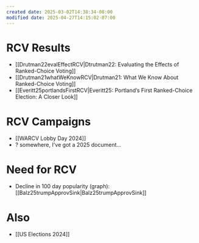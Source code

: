 ```yaml
---
created date: 2025-03-02T14:38:34-08:00
modified date: 2025-04-27T14:15:02-07:00
---
```

# RCV Results
- [[Drutman22evalEffectRCV|Dtrutman22: Evaluating the Effects of Ranked-Choice Voting]] 
- [[Drutman21whatWeKnowRCV|Drutman21: What We Know About Ranked-Choice Voting]] 
- [[Everitt25portlandsFirstRCV|Everitt25: Portland’s First Ranked-Choice Election: A Closer Look]] 
# RCV Campaigns
- [[WARCV Lobby Day 2024]]
- ? somewhere, I've got a 2025 document...

# Need for RCV
- Decline in 100 day popularity (graph): [[Balz25trumpApprovSink|Balz25trumpApprovSink]] 
# Also
- [[US Elections 2024]]




